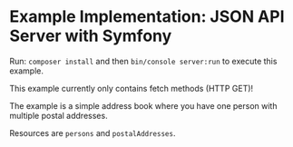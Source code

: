 Example Implementation: JSON API Server with Symfony
====================================================

Run: `composer install` and then `bin/console server:run` to execute this example.

This example currently only contains fetch methods (HTTP GET)!

The example is a simple address book where you have one person with multiple postal addresses.

Resources are `persons` and `postalAddresses`.

